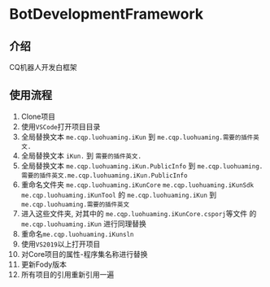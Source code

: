 # BotDevelopmentFramework

## 介绍
CQ机器人开发白框架

## 使用流程
1. Clone项目
2. 使用`VSCode`打开项目目录
3. 全局替换文本 `me.cqp.luohuaming.iKun` 到 `me.cqp.luohuaming.需要的插件英文.`
4. 全局替换文本 `iKun.` 到 `需要的插件英文.`
4. 全局替换文本 `me.cqp.luohuaming.iKun.PublicInfo` 到 `me.cqp.luohuaming.需要的插件英文.me.cqp.luohuaming.iKun.PublicInfo`
5. 重命名文件夹 `me.cqp.luohuaming.iKunCore` `me.cqp.luohuaming.iKunSdk` `me.cqp.luohuaming.iKunTool` 的 `me.cqp.luohuaming.iKun` 到 `me.cqp.luohuaming.需要的插件英文`
6. 进入这些文件夹, 对其中的 `me.cqp.luohuaming.iKunCore.csporj`等文件 的 `me.cqp.luohuaming.iKun` 进行同理替换
6. 重命名`me.cqp.luohuaming.iKunsln`
7. 使用`VS2019`以上打开项目
8. 对Core项目的属性-程序集名称进行替换
8. 更新Fody版本
8. 所有项目的引用重新引用一遍